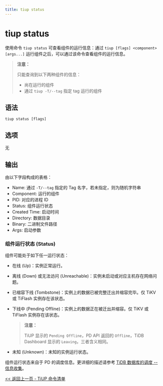 ```yaml
---
title: tiup status
---
```


# tiup status

使用命令 `tiup status` 可查看组件的运行信息：通过 `tiup [flags] <component> [args...]` 运行组件之后，可以通过该命令查看组件的运行信息。

> **注意：**
>
> 只能查询到以下两种组件的信息：
>
> + 尚在运行的组件
> + 通过 `tiup -T/--tag` 指定 tag 运行的组件

## 语法

```shell
tiup status [flags]
```

## 选项

无

## 输出

由以下字段构成的表格：

- Name: 通过 `-T/--tag` 指定的 Tag 名字，若未指定，则为随机字符串
- Component: 运行的组件
- PID: 对应的进程 ID
- Status: 组件运行状态
- Created Time: 启动时间
- Directory: 数据目录
- Binary: 二进制文件路径
- Args: 启动参数

### 组件运行状态 (Status)

组件可能处于如下任一运行状态：

- 在线 (Up)：实例正常运行。
- 离线 (Down) 或无法访问 (Unreachable)：实例未启动或对应主机存在网络问题。
- 已缩容下线 (Tombstone)：实例上的数据已被完整迁出并缩容完毕。仅 TiKV 或 TiFlash 实例存在该状态。
- 下线中 (Pending Offline)：实例上的数据正在被迁出并缩容。仅 TiKV 或 TiFlash 实例存在该状态。

  > **注意：**
  >
  > TiUP 显示的 `Pending Offline`，PD API 返回的 `Offline`，TiDB Dashboard 显示的 `Leaving`，三者含义相同。
  
- 未知 (Unknown)：未知的实例运行状态。

组件运行状态来自于 PD 的调度信息。更详细的描述请参考 [TiDB 数据库的调度 -- 信息收集](/tidb-scheduling.md#信息收集)。

[<< 返回上一页 - TiUP 命令清单](/tiup/tiup-reference.md#命令清单)
